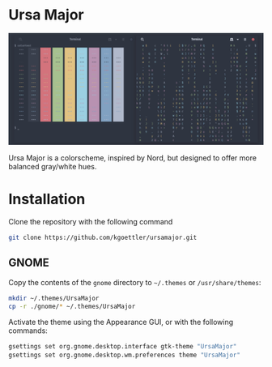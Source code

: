 # Ursa Major

![](./sample/gnome-terminal.png)

Ursa Major is a colorscheme, inspired by Nord, but designed to offer more 
balanced gray/white hues.

# Installation

Clone the repository with the following command

```bash
git clone https://github.com/kgoettler/ursamajor.git
```

## GNOME

Copy the contents of the `gnome` directory to `~/.themes` or `/usr/share/themes`:

```bash
mkdir ~/.themes/UrsaMajor
cp -r ./gnome/* ~/.themes/UrsaMajor
```

Activate the theme using the Appearance GUI, or with the following commands:

```bash
gsettings set org.gnome.desktop.interface gtk-theme "UrsaMajor"
gsettings set org.gnome.desktop.wm.preferences theme "UrsaMajor"
```
